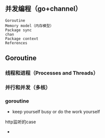 ## 并发编程（go+channel）

    Goroutine
    Memory model（内存模型）
    Package sync
    chan
    Package context
    References

## Goroutine

### 线程和进程（Processes and Threads）

### 并行和并发（多核）

### goroutine

- keep yourself busy or do the work yourself

http监听的case

- 






